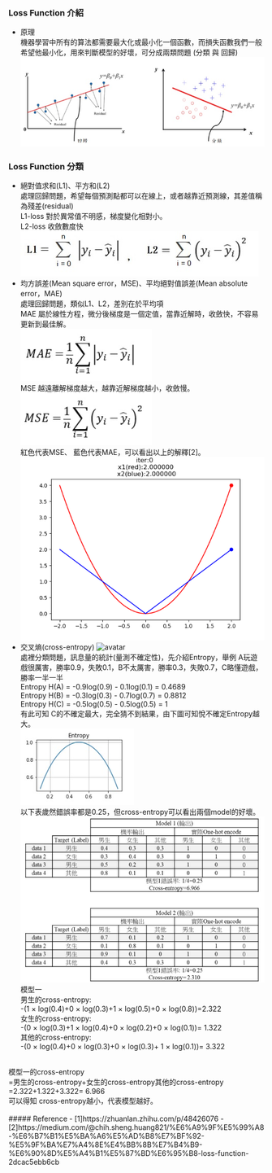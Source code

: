 ### Loss Function 介紹
- 原理<BR>
機器學習中所有的算法都需要最大化或最小化一個函數，而損失函數我們一般希望他最小化，用來判斷模型的好壞，可分成兩類問題 (分類 與 回歸)
![avatar](./img/loss1.jpg)<BR>

### Loss Function 分類
- 絕對值求和(L1)、平方和(L2)<BR>
處理回歸問題，希望每個預測點都可以在線上，或者越靠近預測線，其差值稱為殘差(residual)<BR>
L1-loss 對於異常值不明感，梯度變化相對小。<BR>
L2-loss 收斂數度快<BR> 
![avatar](./img/loss_l1l2.jpg)<BR>
- 均方誤差(Mean square error，MSE)、平均絕對值誤差(Mean absolute error，MAE)<BR>
處理回歸問題，類似L1、L2，差別在於平均項<BR>
MAE 屬於線性方程，微分後梯度是一個定值，當靠近解時，收斂快，不容易更新到最佳解。<BR>
![avatar](./img/loss_mae.jpg)<BR>
MSE 越遠離解梯度越大，越靠近解梯度越小，收斂慢。<BR>
![avatar](./img/loss_mse.jpg)<BR>
紅色代表MSE、 藍色代表MAE，可以看出以上的解釋[2]。
![avatar](./img/loss2.gif)<BR>
- 交叉熵(cross-entropy)
![avatar](./img/loss_entropy.gif)<BR>
處裡分類問題，訊息量的統計(量測不確定性)，先介紹Entropy，舉例 A玩遊戲很厲害，勝率0.9，失敗0.1，B不太厲害，勝率0.3，失敗0.7，C略懂遊戲，勝率一半一半<BR>
Entropy H(A) = -0.9log(0.9) - 0.1log(0.1) = 0.4689<BR>
Entropy H(B) = -0.3log(0.3) - 0.7log(0.7) = 0.8812<BR>
Entropy H(C) = -0.5log(0.5) - 0.5log(0.5) = 1<BR>
有此可知 C的不確定最大，完全猜不到結果，由下圖可知悅不確定Entropy越大。<BR>
![avatar](./img/loss_entropy1.jpg)<BR>
以下表歲然錯誤率都是0.25，但cross-entropy可以看出兩個model的好壞。<BR> 
![avatar](./img/loss_entropy2.jpg)<BR>
模型一<BR>
男生的cross-entropy:<BR>
-(1 × log(0.4)+0 × log(0.3)+1 × log(0.5)+0 × log(0.8))=2.322<BR>
 女生的cross-entropy:<BR>
 -(0 × log(0.3)+1 × log(0.4)+0 × log(0.2)+0 × log(0.1))= 1.322<BR>
 其他的cross-entropy:<BR>
-(0 × log(0.4)+0 × log(0.3)+0 × log(0.3)+ 1 × log(0.1))= 3.322<BR>
<BR>
模型一的cross-entropy<BR>
=男生的cross-entropy+女生的cross-entropy其他的cross-entropy<BR>
=2.322+1.322+3.322= 6.966<BR>
可以得知 cross-entropy越小，代表模型越好。<BR>
<BR>
##### Reference
- [1]https://zhuanlan.zhihu.com/p/48426076
- [2]https://medium.com/@chih.sheng.huang821/%E6%A9%9F%E5%99%A8-%E6%B7%B1%E5%BA%A6%E5%AD%B8%E7%BF%92-%E5%9F%BA%E7%A4%8E%E4%BB%8B%E7%B4%B9-%E6%90%8D%E5%A4%B1%E5%87%BD%E6%95%B8-loss-function-2dcac5ebb6cb